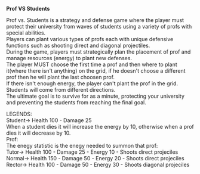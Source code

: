 **Prof VS Students**  
  
Prof vs. Students is a strategy and defense game where the player must protect their university from waves of students using a variety of profs with special abilities.  
Players can plant various types of profs each with unique defensive functions such as shooting direct and diagonal projectiles.   
During the game, players must strategically plan the placement of prof and manage resources (energy) to plant new defenses.   
The player MUST choose the first time a prof and then where to plant it(where there isn't anything) on the grid, if he doesn't choose a different prof then he will plant the last choosen prof.  
If there isn't enough energy, the player can't plant the prof in the grid.  
Students will come from different directions.  
The ultimate goal is to survive for as a minute, protecting your university and preventing the students from reaching the final goal.

LEGENDS:  
Student-> Health 100 - Damage 25  
When a student dies it will increase the energy by 10, otherwise when a prof dies it will decrease by 10.  
Prof:  
  The enegy statistic is the enegy needed to summon that prof:   
    Tutor-> Health 100 - Damage 25 - Energy 10 - Shoots direct projeciles  
    Normal-> Health 150 - Damage 50 - Energy 20 - Shoots direct projeciles  
    Rector-> Health 100 - Damage 50 - Energy 30 - Shoots diagonal projeciles  